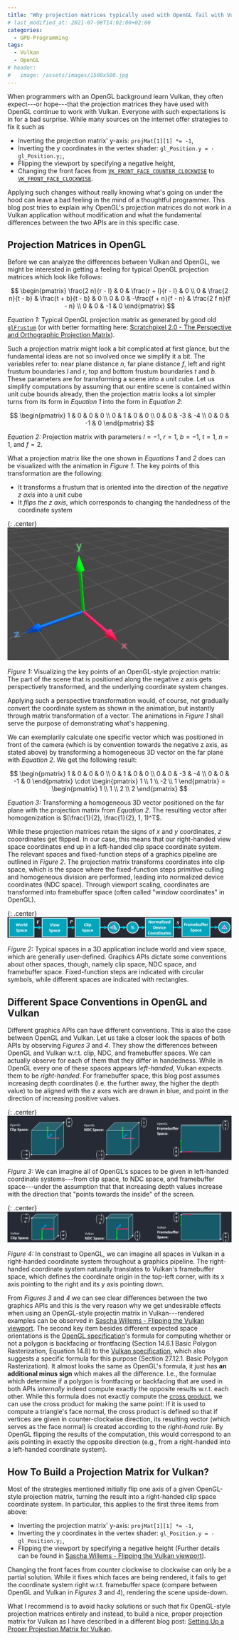 ```yaml
---
title: "Why projection matrices typically used with OpenGL fail with Vulkan"
# last_modified_at: 2021-07-08T14:02:00+02:00
categories:
  - GPU-Programming
tags:
  - Vulkan
  - OpenGL
# header:
#   image: /assets/images/1500x500.jpg
---
```


When programmers with an OpenGL background learn Vulkan, they often expect---or hope---that the projection matrices they have used with OpenGL continue to work with Vulkan. Everyone with such expectations is in for a bad surprise. While many sources on the internet offer strategies to fix it such as

- Inverting the projection matrix' y-axis: `projMat[1][1] *= -1`,
- Inverting the y coordinates in the vertex shader: `gl_Position.y = -gl_Position.y;`,
- Flipping the viewport by specifying a negative height,
- Changing the front faces from [`VK_FRONT_FACE_COUNTER_CLOCKWISE`](https://www.khronos.org/registry/vulkan/specs/1.2-extensions/man/html/VkFrontFace.html) to [`VK_FRONT_FACE_CLOCKWISE`](https://www.khronos.org/registry/vulkan/specs/1.2-extensions/man/html/VkFrontFace.html).

Applying such changes without really knowing what's going on under the hood can leave a bad feeling in the mind of a thoughtful programmer. This blog post tries to explain why OpenGL's projection matrices do not work in a Vulkan application without modification and what the fundamental differences between the two APIs are in this specific case.

## Projection Matrices in OpenGL

Before we can analyze the differences between Vulkan and OpenGL, we might be interested in getting a feeling for typical OpenGL projection matrices which look like follows:

$$ \begin{pmatrix}
\frac{2 n}{r - l} & 0 & \frac{r + l}{r - l} & 0 \\
0 & \frac{2 n}{t - b} & \frac{t + b}{t - b} & 0 \\
0 & 0 & -\frac{f + n}{f - n} & \frac{2 f n}{f - n} \\
0 & 0 & -1 & 0 
\end{pmatrix} $$      

_Equation 1:_ Typical OpenGL projection matrix as generated by good old [`glFrustum`](https://www.khronos.org/registry/OpenGL-Refpages/gl2.1/xhtml/glFrustum.xml) (or with better formatting here: [Scratchpixel 2.0 - The Perspective and Orthographic Projection Matrix](https://www.scratchapixel.com/lessons/3d-basic-rendering/perspective-and-orthographic-projection-matrix/opengl-perspective-projection-matrix)).

Such a projection matrix might look a bit complicated at first glance, but the fundamental ideas are not so involved once we simplify it a bit. The variables refer to: near plane distance $n$, far plane distance $f$, left and right frustum boundaries $l$ and $r$, top and bottom frustum boundaries $t$ and $b$. These parameters are for transforming a scene into a unit cube. Let us simplify computations by assuming that our entire scene is contained within unit cube bounds already, then the projection matrix looks a lot simpler turns from its form in _Equation 1_ into the form in _Equation 2_:

$$ \begin{pmatrix}
1 & 0 & 0 & 0 \\
0 & 1 & 0 & 0 \\
0 & 0 & -3 & -4 \\
0 & 0 & -1 & 0 
\end{pmatrix} $$          

_Equation 2:_ Projection matrix with parameters $l = -1$, $r = 1$, $b = -1$, $t = 1$, $n = 1$, and $f = 2$.

What a projection matrix like the one shown in _Equations 1_ and _2_ does can be visualized with the animation in _Figure 1_. The key points of this transformation are the following:
- It transforms a frustum that is oriented into the direction of the _negative z axis_ into a unit cube
- It _flips the z axis_, which corresponds to changing the handedness of the coordinate system

{: .center}
[![OpenGL projection effect visualized](/assets/images/opengl-projection-and-z-flip3.gif)](/assets/images/opengl-projection-and-z-flip3.gif)

_Figure 1:_ Visualizing the key points of an OpenGL-style projection matrix: The part of the scene that is positioned along the negative z axis gets perspectively transformed, and the underlying coordinate system changes.

Applying such a perspective transformation would, of course, not gradually convert the coordinate system as shown in the animation, but instantly through matrix transformation of a vector. The animations in _Figure 1_ shall serve the purpose of demonstrating what's happening. 

We can exemplarily calculate one specific vector which was positioned in front of the camera (which is by convention towards the negative z axis, as stated above) by transforming a homogeneous 3D vector on the far plane with _Equation 2_. We get the following result:

$$ \begin{pmatrix}
1 & 0 & 0 & 0 \\
0 & 1 & 0 & 0 \\
0 & 0 & -3 & -4 \\
0 & 0 & -1 & 0 
\end{pmatrix}            \cdot 
\begin{pmatrix}
1 \\
1 \\
-2 \\
1 \end{pmatrix}            = 
\begin{pmatrix}
1 \\
1 \\
2 \\
2  
\end{pmatrix} $$         

_Equation 3:_ Transforming a homogeneous 3D vector positioned on the far plane with the projection matrix from _Equation 2_. The resulting vector after homogenization is $(\frac{1}{2}, \frac{1}{2}, 1, 1)^T$. 

While these projection matrices retain the signs of $x$ and $y$ coordinates, $z$ cooordinates get flipped. In our case, this means that our right-handed view space coordinates end up in a left-handed clip space coordinate system. The relevant spaces and fixed-function steps of a graphics pipeline are outlined in _Figure 2_. The projection matrix transforms coordinates into clip space, which is the space where the fixed-function steps primitive culling and homogeneous division are performed, leading into normalized device coordinates (NDC space). Through viewport scaling, coordinates are transformed into framebuffer space (often called "window coordinates" in OpenGL).

{: .center}
[![Graphics pipeline, different spaces and operations](/assets/images/different_spaces_and_ops.png)](/assets/images/different_spaces_and_ops.png)

_Figure 2:_ Typical spaces in a 3D application include world and view space, which are generally user-defined. Graphics APIs dictate some conventions about other spaces, though, namely clip space, NDC space, and framebuffer space. Fixed-function steps are indicated with circular symbols, while different spaces are indicated with rectangles.

## Different Space Conventions in OpenGL and Vulkan

Different graphics APIs can have different conventions. This is also the case between OpenGL and Vulkan. Let us take a closer look the spaces of both APIs by observing _Figures 3_ and _4_. They show the differences between OpenGL and Vulkan w.r.t. clip, NDC, and framebuffer spaces. We can actually observe for each of them that they differ in handedness. While in OpenGL every one of these spaces appears _left-handed_, Vulkan expects them to be _right-handed_. For framebuffer space, this blog post assumes increasing depth coordinates (i.e. the further away, the higher the depth value) to be aligned with the z axes wich are drawn in blue, and point in the direction of increasing positive values.

{: .center}
[![Clip Space, NDC space, and framebuffer space details in OpenGL](/assets/images/opengl-spaces.png)](/assets/images/opengl-spaces.png)

_Figure 3:_ We can imagine all of OpenGL's spaces to be given in left-handed coordinate systems---from clip space, to NDC space, and framebuffer space---under the assumption that that increasing depth values increase with the direction that "points towards the inside" of the screen.

{: .center}
[![Clip Space, NDC space, and framebuffer space details in Vulkan](/assets/images/vulkan-spaces.png)](/assets/images/vulkan-spaces.png)

_Figure 4:_ In constrast to OpenGL, we can imagine all spaces in Vulkan in a right-handed coordinate system throughout a graphics pipeline. The right-handed coordinate system naturally translates to Vulkan's framebuffer space, which defines the coordinate origin in the top-left corner, with its x axis pointing to the right and its y axis pointing down.

From _Figures 3_ and _4_ we can see clear differences between the two graphics APIs and this is the very reason why we get undesirable effects when using an OpenGL-style projectin matrix in Vulkan---rendered examples can be observed in [Sascha Willems - Flipping the Vulkan viewport](https://www.saschawillems.de/blog/2019/03/29/flipping-the-vulkan-viewport/). 
The second key item besides different expected space orientations is the [OpenGL specification](https://www.khronos.org/registry/OpenGL/specs/gl/glspec46.core.pdf)'s formula for computing whether or not a polygon is backfacing or frontfacing (Section 14.6.1 Basic Polygon Rasterization, Equation 14.8) to the [Vulkan specification](https://www.khronos.org/registry/vulkan/specs/1.2-extensions/html/vkspec.html), which also suggests a specific formula for this purpose (Section 27.12.1. Basic Polygon Rasterization). It almost looks the same as OpenGL's formula, it just has **an additional minus sign** which makes all the difference. I.e., the formulae which determine if a polygon is frontfacing or backfacing that are used in both APIs _internally_ indeed compute exactly the opposite results w.r.t. each other. 
While this formula does not exactly compute the [cross product](https://en.wikipedia.org/wiki/Cross_product), we can use the cross product for making the same point: If it is used to compute a triangle's face normal, the cross product is defined so that if vertices are given in counter-clockwise direction, its resulting vector (which serves as the face normal) is created according to the _right-hand rule_. By OpenGL flipping the results of the computation, this would correspond to an axis pointing in exactly the opposite direction (e.g., from a right-handed into a left-handed coordinate system).

## How To Build a Projection Matrix for Vulkan?

Most of the strategies mentioned initially flip one axis of a given OpenGL-style projection matrix, turning the result into a right-handed clip space coordinate system. In particular, this applies to the first three items from above:

- Inverting the projection matrix' y-axis: `projMat[1][1] *= -1`,
- Inverting the y coordinates in the vertex shader: `gl_Position.y = -gl_Position.y;`,
- Flipping the viewport by specifying a negative height (Further details can be found in [Sascha Willems - Flipping the Vulkan viewport](https://www.saschawillems.de/blog/2019/03/29/flipping-the-vulkan-viewport/)).

Changing the front faces from counter clockwise to clockwise can only be a partial solution. While it fixes which faces are being rendered, it fails to get the coordinate system right w.r.t. framebuffer space (compare between OpenGL and Vulkan in _Figures 3_ and _4_), rendering the scene upside-down. 

What I recommend is to avoid hacky solutions or such that fix OpenGL-style projection matrices entirely and instead, to build a nice, proper projection matrix for Vulkan as I have described in a different blog post: [Setting Up a Proper Projection Matrix for Vulkan](https://johannesugb.github.io/gpu-programming/setting-up-a-proper-vulkan-projection-matrix/).
